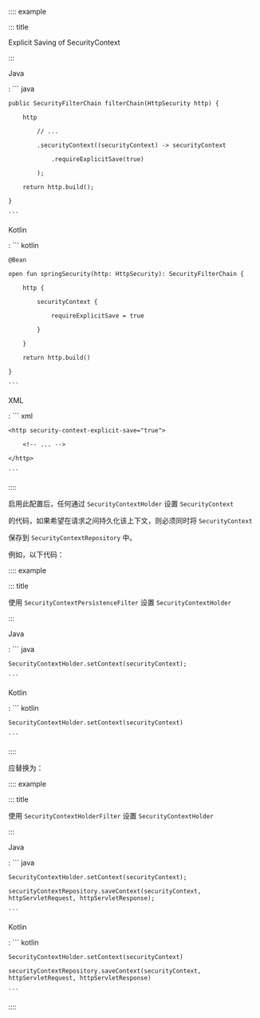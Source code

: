 :::: example
::: title
Explicit Saving of SecurityContext
:::

Java

:   ``` java
    public SecurityFilterChain filterChain(HttpSecurity http) {
        http
            // ...
            .securityContext((securityContext) -> securityContext
                .requireExplicitSave(true)
            );
        return http.build();
    }
    ```

Kotlin

:   ``` kotlin
    @Bean
    open fun springSecurity(http: HttpSecurity): SecurityFilterChain {
        http {
            securityContext {
                requireExplicitSave = true
            }
        }
        return http.build()
    }
    ```

XML

:   ``` xml
    <http security-context-explicit-save="true">
        <!-- ... -->
    </http>
    ```
::::

启用此配置后，任何通过 `SecurityContextHolder` 设置 `SecurityContext`
的代码，如果希望在请求之间持久化该上下文，则必须同时将 `SecurityContext`
保存到 `SecurityContextRepository` 中。

例如，以下代码：

:::: example
::: title
使用 `SecurityContextPersistenceFilter` 设置 `SecurityContextHolder`
:::

Java

:   ``` java
    SecurityContextHolder.setContext(securityContext);
    ```

Kotlin

:   ``` kotlin
    SecurityContextHolder.setContext(securityContext)
    ```
::::

应替换为：

:::: example
::: title
使用 `SecurityContextHolderFilter` 设置 `SecurityContextHolder`
:::

Java

:   ``` java
    SecurityContextHolder.setContext(securityContext);
    securityContextRepository.saveContext(securityContext, httpServletRequest, httpServletResponse);
    ```

Kotlin

:   ``` kotlin
    SecurityContextHolder.setContext(securityContext)
    securityContextRepository.saveContext(securityContext, httpServletRequest, httpServletResponse)
    ```
::::
